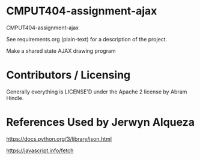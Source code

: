 CMPUT404-assignment-ajax
==============================

CMPUT404-assignment-ajax

See requirements.org (plain-text) for a description of the project.

Make a shared state AJAX drawing program

Contributors / Licensing
========================

Generally everything is LICENSE'D under the Apache 2 license by Abram Hindle.


References Used by Jerwyn Alqueza
========================

https://docs.python.org/3/library/json.html

https://javascript.info/fetch